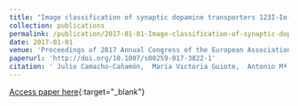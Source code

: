 ```yaml
---
title: "Image classification of synaptic dopamine transporters 123I-Ioflupane by machine learning techniques"
collection: publications
permalink: /publication/2017-01-01-Image-classification-of-synaptic-dopamine-transporters-123I-Ioflupane-by-machine-learning-techniques
date: 2017-01-01
venue: 'Proceedings of 2017 Annual Congress of the European Association of Nuclear Medicine (EANM17)'
paperurl: 'http://doi.org/10.1007/s00259-017-3822-1'
citation: ' Julio Camacho-Cañamón,  María Victoria Guiote,  Antonio Mª Bueno,  Ester Rodríguez-Cáceres,  Elvira Carmona Asenjo,  Juan Antonio Casas,  Pedro Antonio Gutiérrez,  César Hervás-Martínez, &quot;Image classification of synaptic dopamine transporters 123I-Ioflupane by machine learning techniques.&quot; Proceedings of 2017 Annual Congress of the European Association of Nuclear Medicine (EANM17), Vol. 44(2), 2017, pp. S285-S286.'
---
```

[Access paper here](http://doi.org/10.1007/s00259-017-3822-1){:target="_blank"}

